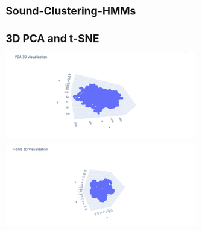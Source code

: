 # Sound-Clustering-HMMs


# 3D PCA and t-SNE

![Alt Text](3Dimages/PCA.png)

![Alt Text](3Dimages/T-SNE.png)
